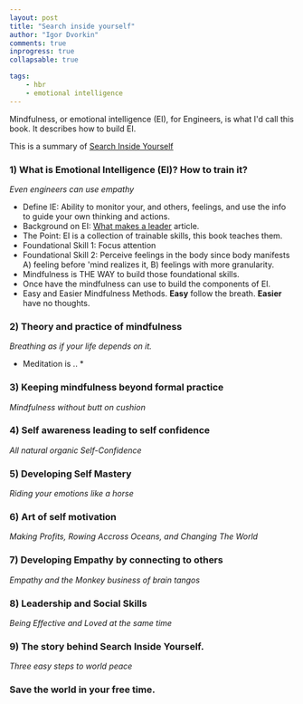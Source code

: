 ```yaml
--- 
layout: post
title: "Search inside yourself"
author: "Igor Dvorkin"
comments: true
inprogress: true
collapsable: true

tags: 
    - hbr 
    - emotional intelligence
---
```


Mindfulness, or emotional intelligence (EI), for Engineers, is what I'd call this book. It describes how to build EI.

This is a summary of [Search Inside Yourself](http://www.amazon.com/gp/product/B0070XF474/ref=dp-kindle-redirect?ie=UTF8&btkr=1)

### 1) What is Emotional Intelligence (EI)? How to train it? 
_Even engineers can use empathy_

* Define IE: Ability to monitor your, and others, feelings, and use the info to guide your own thinking and actions.
* Background on EI:  [What makes a leader](/what-makes-a-leader-great) article.
* The Point: EI is a collection of trainable skills, this book teaches them.
* Foundational Skill 1: Focus attention
* Foundational Skill 2: Perceive feelings in the body since body manifests A) feeling before 'mind realizes it, B)  feelings with more granularity.
* Mindfulness is THE WAY to build those foundational skills.
* Once have the mindfulness can use to build the components of EI.
* Easy and Easier Mindfulness Methods. __Easy__ follow the breath.  __Easier__ have no thoughts.
 
### 2) Theory and practice of mindfulness
_Breathing as if your life depends on it._

* Meditation is .. *

### 3) Keeping mindfulness beyond formal practice
_Mindfulness without butt on cushion_

### 4) Self awareness leading to self confidence
_All natural organic Self-Confidence_

### 5) Developing Self Mastery
_Riding your emotions like a horse_

### 6) Art of self motivation
_Making Profits, Rowing Accross Oceans, and Changing The World_

### 7) Developing Empathy by connecting to others
_Empathy and the Monkey business of brain tangos_

### 8) Leadership and Social Skills
_Being Effective and Loved at the same time_

### 9) The story behind Search Inside Yourself.
_Three easy steps to world peace_

### Save the world in your free time.
